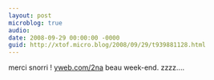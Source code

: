 ```yaml
---
layout: post
microblog: true
audio: 
date: 2008-09-29 00:00:00 -0000
guid: http://xtof.micro.blog/2008/09/29/t939881128.html
---
```

merci snorri ! [yweb.com/2na](http://yweb.com/2na) beau week-end. zzzz....
